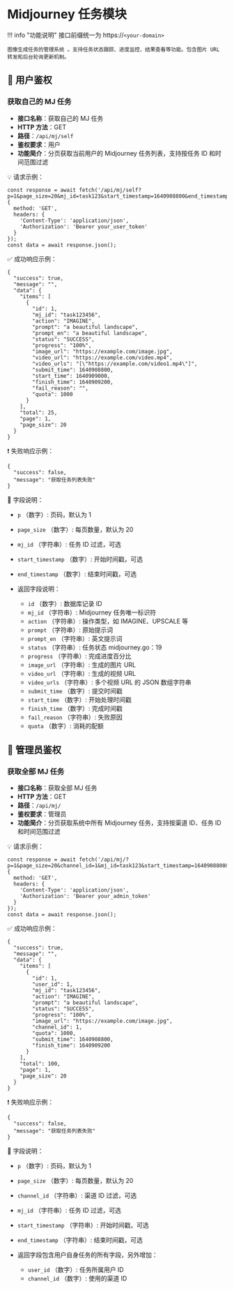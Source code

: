 # Midjourney 任务模块

!!! info "功能说明"
    接口前缀统一为 https://`<your-domain>`

    图像生成任务的管理系统 。支持任务状态跟踪、进度监控、结果查看等功能。包含图片 URL 转发和后台轮询更新机制。

## 🔐 用户鉴权

###  获取自己的 MJ 任务

- **接口名称**：获取自己的 MJ 任务
- **HTTP 方法**：GET
- **路径**：`/api/mj/self`
- **鉴权要求**：用户
- **功能简介**：分页获取当前用户的 Midjourney 任务列表，支持按任务 ID 和时间范围过滤

💡 请求示例：

```
const response = await fetch('/api/mj/self?p=1&page_size=20&mj_id=task123&start_timestamp=1640908800&end_timestamp=1640995200', {  
  method: 'GET',  
  headers: {  
    'Content-Type': 'application/json',  
    'Authorization': 'Bearer your_user_token'  
  }  
});  
const data = await response.json();
```

✅ 成功响应示例：

```
{  
  "success": true,  
  "message": "",  
  "data": {  
    "items": [  
      {  
        "id": 1,  
        "mj_id": "task123456",  
        "action": "IMAGINE",  
        "prompt": "a beautiful landscape",  
        "prompt_en": "a beautiful landscape",  
        "status": "SUCCESS",  
        "progress": "100%",  
        "image_url": "https://example.com/image.jpg",  
        "video_url": "https://example.com/video.mp4",  
        "video_urls": "[\"https://example.com/video1.mp4\"]",  
        "submit_time": 1640908800,  
        "start_time": 1640909000,  
        "finish_time": 1640909200,  
        "fail_reason": "",  
        "quota": 1000  
      }  
    ],  
    "total": 25,  
    "page": 1,  
    "page_size": 20  
  }  
}
```

❗ 失败响应示例：

```
{  
  "success": false,  
  "message": "获取任务列表失败"  
}
```

🧾 字段说明：

- `p` （数字）: 页码，默认为 1
- `page_size` （数字）: 每页数量，默认为 20
- `mj_id` （字符串）: 任务 ID 过滤，可选 
- `start_timestamp` （数字）: 开始时间戳，可选
- `end_timestamp` （数字）: 结束时间戳，可选
- 返回字段说明：

    - `id` （数字）: 数据库记录 ID
    - `mj_id` （字符串）: Midjourney 任务唯一标识符 
    - `action` （字符串）: 操作类型，如 IMAGINE、UPSCALE 等 
    - `prompt` （字符串）: 原始提示词
    - `prompt_en` （字符串）: 英文提示词
    - `status` （字符串）: 任务状态 midjourney.go：19
    - `progress` （字符串）: 完成进度百分比 
    - `image_url` （字符串）: 生成的图片 URL
    - `video_url` （字符串）: 生成的视频 URL
    - `video_urls` （字符串）: 多个视频 URL 的 JSON 数组字符串 
    - `submit_time` （数字）: 提交时间戳
    - `start_time` （数字）: 开始处理时间戳
    - `finish_time` （数字）: 完成时间戳
    - `fail_reason` （字符串）: 失败原因
    - `quota` （数字）: 消耗的配额

## 🔐 管理员鉴权

### 获取全部 MJ 任务

- **接口名称**：获取全部 MJ 任务
- **HTTP 方法**：GET
- **路径**：`/api/mj/`
- **鉴权要求**：管理员
- **功能简介**：分页获取系统中所有 Midjourney 任务，支持按渠道 ID、任务 ID 和时间范围过滤

💡 请求示例：

```
const response = await fetch('/api/mj/?p=1&page_size=20&channel_id=1&mj_id=task123&start_timestamp=1640908800&end_timestamp=1640995200', {  
  method: 'GET',  
  headers: {  
    'Content-Type': 'application/json',  
    'Authorization': 'Bearer your_admin_token'  
  }  
});  
const data = await response.json();
```

✅ 成功响应示例：

```
{  
  "success": true,  
  "message": "",  
  "data": {  
    "items": [  
      {  
        "id": 1,  
        "user_id": 1,  
        "mj_id": "task123456",  
        "action": "IMAGINE",  
        "prompt": "a beautiful landscape",  
        "status": "SUCCESS",  
        "progress": "100%",  
        "image_url": "https://example.com/image.jpg",  
        "channel_id": 1,  
        "quota": 1000,  
        "submit_time": 1640908800,  
        "finish_time": 1640909200  
      }  
    ],  
    "total": 100,  
    "page": 1,  
    "page_size": 20  
  }  
}
```

❗ 失败响应示例：

```
{  
  "success": false,  
  "message": "获取任务列表失败"  
}
```

🧾 字段说明：

- `p` （数字）: 页码，默认为 1
- `page_size` （数字）: 每页数量，默认为 20
- `channel_id` （字符串）: 渠道 ID 过滤，可选 
- `mj_id` （字符串）: 任务 ID 过滤，可选
- `start_timestamp` （字符串）: 开始时间戳，可选
- `end_timestamp` （字符串）: 结束时间戳，可选
- 返回字段包含用户自身任务的所有字段，另外增加：

    - `user_id` （数字）: 任务所属用户 ID 
    - `channel_id` （数字）: 使用的渠道 ID 
